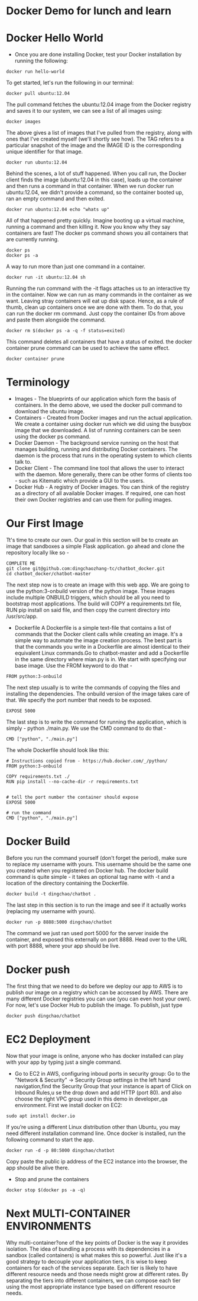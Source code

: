 # Docker Demo for lunch and learn

# Docker Hello World
- Once you are done installing Docker, test your Docker installation by running the following:
```
docker run hello-world
```
To get started, let's run the following in our terminal:
```
docker pull ubuntu:12.04
```
The pull command fetches the ubuntu:12.04 image from the Docker registry and saves it to our system, we can see a list of all images using: 
```
docker images
```

The above gives a list of images that I've pulled from the registry, along with ones that I've created myself (we'll shortly see how). The TAG refers to a particular snapshot of the image and the IMAGE ID is the corresponding unique identifier for that image.

```
docker run ubuntu:12.04
```
Behind the scenes, a lot of stuff happened. When you call run, the Docker client finds the image (ubuntu:12.04 in this case), loads up the container and then runs a command in that container. When we run docker run ubuntu:12.04, we didn't provide a command, so the container booted up, ran an empty command and then exited. 
```
docker run ubuntu:12.04 echo "whats up"
```
All of that happened pretty quickly. Imagine booting up a virtual machine, running a command and then killing it. Now you know why they say containers are fast! 
The docker ps command shows you all containers that are currently running.
```
docker ps
docker ps -a
```
A way to run more than just one command in a container.
```
docker run -it ubuntu:12.04 sh
```
Running the run command with the -it flags attaches us to an interactive tty in the container. Now we can run as many commands in the container as we want. Leaving stray containers will eat up disk space. Hence, as a rule of thumb, clean up containers once we are done with them. To do that, you can run the docker rm command. Just copy the container IDs from above and paste them alongside the command.
```
docker rm $(docker ps -a -q -f status=exited)
```
This command deletes all containers that have a status of exited. the docker container prune command can be used to achieve the same effect.
```
docker container prune
```
# Terminology
- Images - The blueprints of our application which form the basis of containers. In the demo above, we used the docker pull command to download the ubuntu image.
- Containers - Created from Docker images and run the actual application. We create a container using docker run which we did using the busybox image that we downloaded. A list of running containers can be seen using the docker ps command.
- Docker Daemon - The background service running on the host that manages building, running and distributing Docker containers. The daemon is the process that runs in the operating system to which clients talk to.
- Docker Client - The command line tool that allows the user to interact with the daemon. More generally, there can be other forms of clients too - such as Kitematic which provide a GUI to the users.
- Docker Hub - A registry of Docker images. You can think of the registry as a directory of all available Docker images. If required, one can host their own Docker registries and can use them for pulling images.

# Our First Image
Tt's time to create our own. Our goal in this section will be to create an image that sandboxes a simple Flask application.  go ahead and clone the repository locally like so -
```
COMPLETE ME
git clone git@github.com:dingchaozhang-tc/chatbot_docker.git
cd chatbot_docker/chatbot-master
```
The next step now is to create an image with this web app. We are going to use the python:3-onbuild version of the python image. These images include multiple ONBUILD triggers, which should be all you need to bootstrap most applications. The build will COPY a requirements.txt file, RUN pip install on said file, and then copy the current directory into /usr/src/app.
- Dockerfile
A Dockerfile is a simple text-file that contains a list of commands that the Docker client calls while creating an image. It's a simple way to automate the image creation process. The best part is that the commands you write in a Dockerfile are almost identical to their equivalent Linux commands.Go to chatbot-master and add a Dockerfile in the same directory where mian.py is in. We start with specifying our base image. Use the FROM keyword to do that -
```
FROM python:3-onbuild
```
The next step usually is to write the commands of copying the files and installing the dependencies. The onbuild version of the image takes care of that. We specify the port number that needs to be exposed. 
```
EXPOSE 5000
```
The last step is to write the command for running the application, which is simply - python ./main.py. We use the CMD command to do that -
```
CMD ["python", "./main.py"]
```
The whole Dockerfile should look like this:
```
# Instructions copied from - https://hub.docker.com/_/python/
FROM python:3-onbuild

COPY requirements.txt ./
RUN pip install --no-cache-dir -r requirements.txt


# tell the port number the container should expose
EXPOSE 5000

# run the command
CMD ["python", "./main.py"]

```
# Docker Build
Before you run the command yourself (don't forget the period), make sure to replace my username with yours. This username should be the same one you created when you registered on Docker hub. The docker build command is quite simple - it takes an optional tag name with -t and a location of the directory containing the Dockerfile.
```
docker build -t dingchao/chatbot .
```
The last step in this section is to run the image and see if it actually works (replacing my username with yours).
```
docker run -p 8888:5000 dingchao/chatbot
```
The command we just ran used port 5000 for the server inside the container, and exposed this externally on port 8888. Head over to the URL with port 8888, where your app should be live.

# Docker push
The first thing that we need to do before we deploy our app to AWS is to publish our image on a registry which can be accessed by AWS. There are many different Docker registries you can use (you can even host your own). For now, let's use Docker Hub to publish the image. To publish, just type

```
docker push dingchao/chatbot
```

# EC2 Deployment 
Now that your image is online, anyone who has docker installed can play with your app by typing just a single command.
- Go to EC2 in AWS, configuring inboud ports in security group:
Go to the "Network & Security" -> Security Group settings in the left hand navigation,find the Security Group that your instance is apart of Click on Inbound Rules,u se the drop down and add HTTP (port 80). 
and also choose the right VPC group used in this demo in developer_qa environment.
First we install docker on EC2:
```
sudo apt install docker.io
```
If you’re using a different Linux distribution other than Ubuntu, you may need different installation command line.
Once docker is installed, run the following command to start the app.
```
docker run -d -p 80:5000 dingchao/chatbot
```
Copy paste the public ip address of the EC2 instance into the browser, the app should be alive there.
- Stop and prune the containers
```
docker stop $(docker ps -a -q)
```
# Next MULTI-CONTAINER ENVIRONMENTS

Why multi-container?one of the key points of Docker is the way it provides isolation. The idea of bundling a process with its dependencies in a sandbox (called containers) is what makes this so powerful. Just like it's a good strategy to decouple your application tiers, it is wise to keep containers for each of the services separate. Each tier is likely to have different resource needs and those needs might grow at different rates. By separating the tiers into different containers, we can compose each tier using the most appropriate instance type based on different resource needs. 
